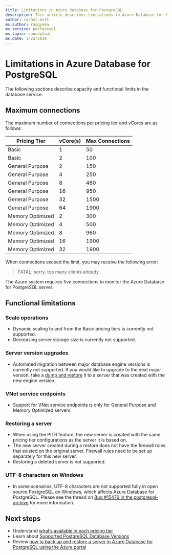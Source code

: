 ```yaml
---
title: Limitations in Azure Database for PostgreSQL
description: This article describes limitations in Azure Database for PostgreSQL, such as number of connection and storage engine options.
author: rachel-msft
ms.author: raagyema
ms.service: postgresql
ms.topic: conceptual
ms.date: 1/22/2019
---
```

# Limitations in Azure Database for PostgreSQL
The following sections describe capacity and functional limits in the database service.

## Maximum connections
The maximum number of connections per pricing tier and vCores are as follows: 

|**Pricing Tier**| **vCore(s)**| **Max Connections** |
|---|---|---|
|Basic| 1| 50 |
|Basic| 2| 100 |
|General Purpose| 2| 150|
|General Purpose| 4| 250|
|General Purpose| 8| 480|
|General Purpose| 16| 950|
|General Purpose| 32| 1500|
|General Purpose| 64| 1900|
|Memory Optimized| 2| 300|
|Memory Optimized| 4| 500|
|Memory Optimized| 8| 960|
|Memory Optimized| 16| 1900|
|Memory Optimized| 32| 1900|

When connections exceed the limit, you may receive the following error:
> FATAL:  sorry, too many clients already

The Azure system requires five connections to monitor the Azure Database for PostgreSQL server. 

## Functional limitations
### Scale operations
- Dynamic scaling to and from the Basic pricing tiers is currently not supported.
- Decreasing server storage size is currently not supported.

### Server version upgrades
- Automated migration between major database engine versions is currently not supported. If you would like to upgrade to the next major version, take a [dump and restore](./howto-migrate-using-dump-and-restore.md) it to a server that was created with the new engine version.

### VNet service endpoints
- Support for VNet service endpoints is only for General Purpose and Memory Optimized servers.

### Restoring a server
- When using the PITR feature, the new server is created with the same pricing tier configurations as the server it is based on.
- The new server created during a restore does not have the firewall rules that existed on the original server. Firewall rules need to be set up separately for this new server.
- Restoring a deleted server is not supported.

### UTF-8 characters on Windows
- In some scenarios, UTF-8 characters are not supported fully in open source PostgreSQL on Windows, which affects Azure Database for PostgreSQL. Please see the thread on [Bug #15476 in the postgresql-archive](https://www.postgresql-archive.org/BUG-15476-Problem-on-show-trgm-with-4-byte-UTF-8-characters-td6056677.html) for more information.

## Next steps
- Understand [what’s available in each pricing tier](concepts-pricing-tiers.md)
- Learn about [Supported PostgreSQL Database Versions](concepts-supported-versions.md)
- Review [how to back up and restore a server in Azure Database for PostgreSQL using the Azure portal](howto-restore-server-portal.md)
